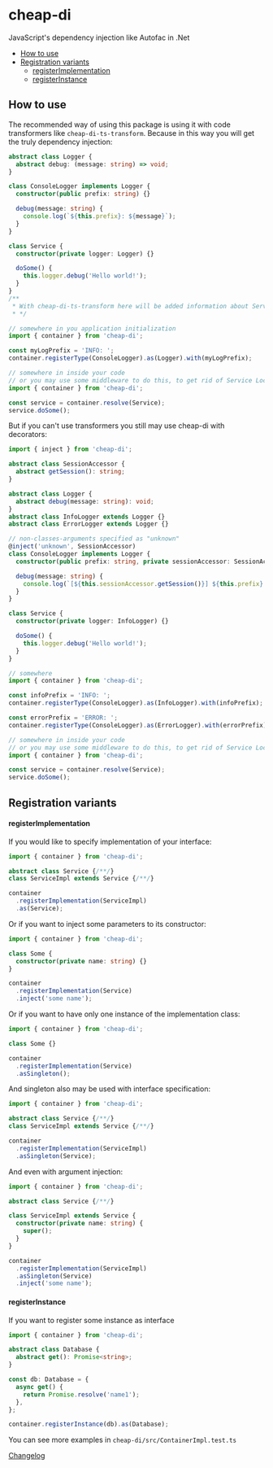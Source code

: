 # cheap-di

JavaScript's dependency injection like Autofac in .Net

* [How to use](#how-to-use)
* [Registration variants](#registration-variants)
  * [registerImplementation](#register-implementation)
  * [registerInstance](#register-instance)

## <a name="how-to-use"></a> How to use

The recommended way of using this package is using it with code transformers like `cheap-di-ts-transform`. Because in this way you will get the truly dependency injection:

```ts
abstract class Logger {
  abstract debug: (message: string) => void;
}

class ConsoleLogger implements Logger {
  constructor(public prefix: string) {}

  debug(message: string) {
    console.log(`${this.prefix}: ${message}`);
  }
}

class Service {
  constructor(private logger: Logger) {}

  doSome() {
    this.logger.debug('Hello world!');
  }
}
/**
 * With cheap-di-ts-transform here will be added information about Service dependencies.
 * */ 

// somewhere in you application initialization
import { container } from 'cheap-di';

const myLogPrefix = 'INFO: ';
container.registerType(ConsoleLogger).as(Logger).with(myLogPrefix);

// somewhere in inside your code
// or you may use some middleware to do this, to get rid of Service Locator antipattern
import { container } from 'cheap-di';

const service = container.resolve(Service);
service.doSome();
```

But if you can't use transformers you still may use cheap-di with decorators:

```ts
import { inject } from 'cheap-di';

abstract class SessionAccessor {
  abstract getSession(): string;
}

abstract class Logger {
  abstract debug(message: string): void;
}
abstract class InfoLogger extends Logger {}
abstract class ErrorLogger extends Logger {}

// non-classes-arguments specified as "unknown"
@inject('unknown', SessionAccessor)
class ConsoleLogger implements Logger {
  constructor(public prefix: string, private sessionAccessor: SessionAccessor) {}

  debug(message: string) {
    console.log(`[${this.sessionAccessor.getSession()}] ${this.prefix}: ${message}`);
  }
}

class Service {
  constructor(private logger: InfoLogger) {}

  doSome() {
    this.logger.debug('Hello world!');
  }
}

// somewhere
import { container } from 'cheap-di';

const infoPrefix = 'INFO: ';
container.registerType(ConsoleLogger).as(InfoLogger).with(infoPrefix);

const errorPrefix = 'ERROR: ';
container.registerType(ConsoleLogger).as(ErrorLogger).with(errorPrefix);

// somewhere in inside your code
// or you may use some middleware to do this, to get rid of Service Locator antipattern
import { container } from 'cheap-di';

const service = container.resolve(Service);
service.doSome();
```

## <a name="registration-variants"></a> Registration variants

#### <a name="register-implementation"></a> registerImplementation

If you would like to specify implementation of your interface:
```ts
import { container } from 'cheap-di';

abstract class Service {/**/}
class ServiceImpl extends Service {/**/}

container
  .registerImplementation(ServiceImpl)
  .as(Service);
```

Or if you want to inject some parameters to its constructor:
```ts
import { container } from 'cheap-di';

class Some {
  constructor(private name: string) {}
}

container
  .registerImplementation(Service)
  .inject('some name');
```

Or if you want to have only one instance of the implementation class:
```ts
import { container } from 'cheap-di';

class Some {}

container
  .registerImplementation(Service)
  .asSingleton();
```

And singleton also may be used with interface specification:
```ts
import { container } from 'cheap-di';

abstract class Service {/**/}
class ServiceImpl extends Service {/**/}

container
  .registerImplementation(ServiceImpl)
  .asSingleton(Service);
```

And even with argument injection:
```ts
import { container } from 'cheap-di';

abstract class Service {/**/}

class ServiceImpl extends Service {
  constructor(private name: string) {
    super();
  }
}

container
  .registerImplementation(ServiceImpl)
  .asSingleton(Service)
  .inject('some name');
```

#### <a name="register-instance"></a> registerInstance

If you want to register some instance as interface

```ts
import { container } from 'cheap-di';

abstract class Database {
  abstract get(): Promise<string>;
}

const db: Database = {
  async get() {
    return Promise.resolve('name1');
  },
};

container.registerInstance(db).as(Database);
```


You can see more examples in `cheap-di/src/ContainerImpl.test.ts`

[Changelog](../../CHANGELOG.md)
